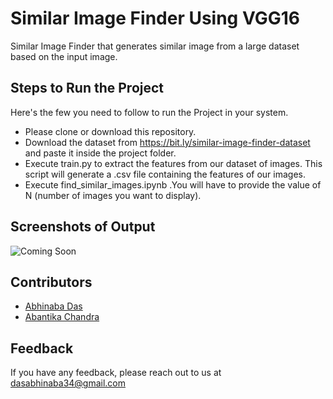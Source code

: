 
# Similar Image Finder Using VGG16

Similar Image Finder that generates similar image from a large dataset based on the input image.


## Steps to Run the Project

Here's the few you need to follow to run the Project in your system.

- Please clone or download this repository.
- Download the dataset from https://bit.ly/similar-image-finder-dataset and paste it inside the project folder.
- Execute train.py to extract the features from our dataset of images. This script will generate a .csv file containing the features of our images.
- Execute find_similar_images.ipynb .You will have to provide the value of N (number of images you want to display).
## Screenshots of Output

![Coming Soon](https://drive.google.com/file/d/12huQCAkAStX3R37KQ9yvawb3hsAESTZr/view?usp=share_link)


## Contributors

- [Abhinaba Das](https://www.github.com/dasabhinaba34)
- [Abantika Chandra](https://github.com/abantika001)


## Feedback

If you have any feedback, please reach out to us at dasabhinaba34@gmail.com

